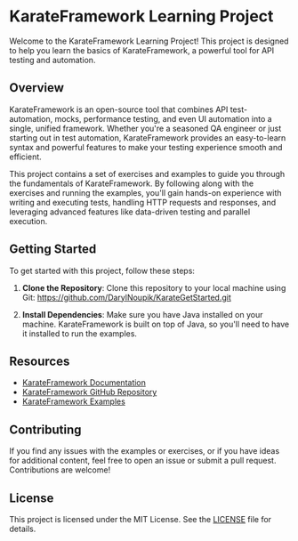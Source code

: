 # KarateFramework Learning Project

Welcome to the KarateFramework Learning Project! This project is designed to help you learn the basics of KarateFramework, a powerful tool for API testing and automation.

## Overview

KarateFramework is an open-source tool that combines API test-automation, mocks, performance testing, and even UI automation into a single, unified framework. Whether you're a seasoned QA engineer or just starting out in test automation, KarateFramework provides an easy-to-learn syntax and powerful features to make your testing experience smooth and efficient.

This project contains a set of exercises and examples to guide you through the fundamentals of KarateFramework. By following along with the exercises and running the examples, you'll gain hands-on experience with writing and executing tests, handling HTTP requests and responses, and leveraging advanced features like data-driven testing and parallel execution.

## Getting Started

To get started with this project, follow these steps:

1. **Clone the Repository**: Clone this repository to your local machine using Git:
https://github.com/DarylNoupik/KarateGetStarted.git
  
2. **Install Dependencies**: Make sure you have Java installed on your machine. KarateFramework is built on top of Java, so you'll need to have it installed to run the examples.

## Resources

- [KarateFramework Documentation](https://github.com/intuit/karate)
- [KarateFramework GitHub Repository](https://github.com/intuit/karate)
- [KarateFramework Examples](https://github.com/intuit/karate/tree/master/examples)

## Contributing

If you find any issues with the examples or exercises, or if you have ideas for additional content, feel free to open an issue or submit a pull request. Contributions are welcome!

## License

This project is licensed under the MIT License. See the [LICENSE](LICENSE) file for details.


